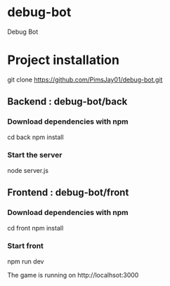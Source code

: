 # debug-bot
Debug Bot

# Project installation 
git clone https://github.com/PimsJay01/debug-bot.git


## Backend : debug-bot/back

### Download dependencies with npm
cd back
npm install

### Start the server
node server.js 

## Frontend : debug-bot/front

### Download dependencies with npm
cd front
npm install

### Start front
npm run dev

The game is running on http://localhsot:3000




